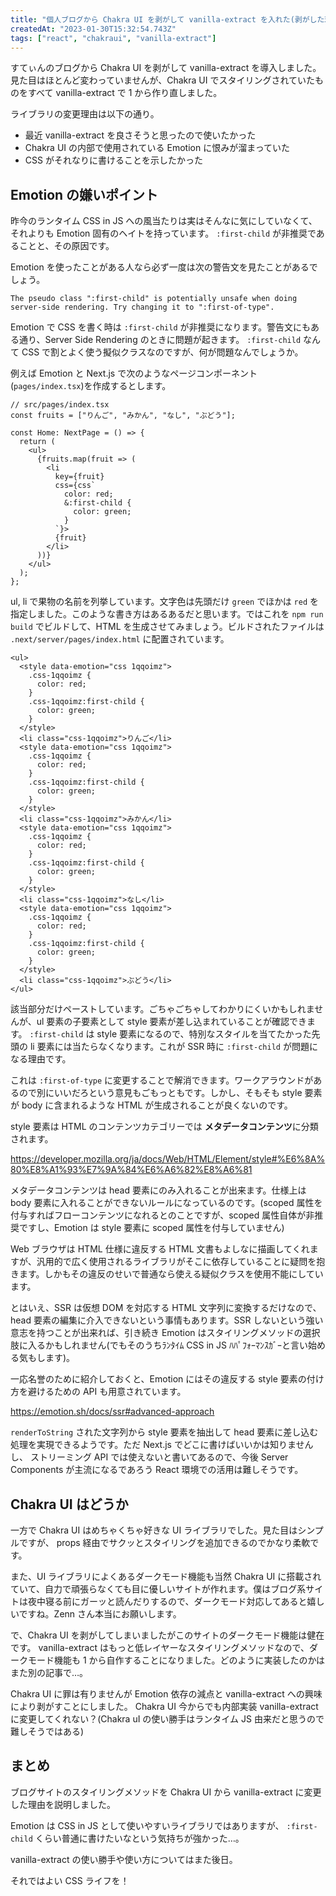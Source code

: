 ```yaml
---
title: "個人ブログから Chakra UI を剥がして vanilla-extract を入れた(剥がした理由編)"
createdAt: "2023-01-30T15:32:54.743Z"
tags: ["react", "chakraui", "vanilla-extract"]
---
```


すてぃんのブログから Chakra UI を剥がして vanilla-extract を導入しました。見た目はほとんど変わっていませんが、Chakra UI でスタイリングされていたものをすべて vanilla-extract で 1 から作り直しました。

ライブラリの変更理由は以下の通り。

- 最近 vanilla-extract を良さそうと思ったので使いたかった
- Chakra UI の内部で使用されている Emotion に恨みが溜まっていた
- CSS がそれなりに書けることを示したかった

## Emotion の嫌いポイント

昨今のランタイム CSS in JS への風当たりは実はそんなに気にしていなくて、それよりも Emotion 固有のヘイトを持っています。 `:first-child` が非推奨であることと、その原因です。

Emotion を使ったことがある人なら必ず一度は次の警告文を見たことがあるでしょう。

```
The pseudo class ":first-child" is potentially unsafe when doing server-side rendering. Try changing it to ":first-of-type".
```

Emotion で CSS を書く時は `:first-child` が非推奨になります。警告文にもある通り、Server Side Rendering のときに問題が起きます。 `:first-child` なんて CSS で割とよく使う擬似クラスなのですが、何が問題なんでしょうか。

例えば Emotion と Next.js で次のようなページコンポーネント(`pages/index.tsx`)を作成するとします。

```tsx
// src/pages/index.tsx
const fruits = ["りんご", "みかん", "なし", "ぶどう"];

const Home: NextPage = () => {
  return (
    <ul>
      {fruits.map(fruit => (
        <li
          key={fruit}
          css={css`
            color: red;
            &:first-child {
              color: green;
            }
          `}>
          {fruit}
        </li>
      ))}
    </ul>
  );
};
```

ul, li で果物の名前を列挙しています。文字色は先頭だけ `green` でほかは `red` を指定しました。このような書き方はあるあるだと思います。ではこれを `npm run build` でビルドして、HTML を生成させてみましょう。ビルドされたファイルは `.next/server/pages/index.html` に配置されています。

```tsx
<ul>
  <style data-emotion="css 1qqoimz">
    .css-1qqoimz {
      color: red;
    }
    .css-1qqoimz:first-child {
      color: green;
    }
  </style>
  <li class="css-1qqoimz">りんご</li>
  <style data-emotion="css 1qqoimz">
    .css-1qqoimz {
      color: red;
    }
    .css-1qqoimz:first-child {
      color: green;
    }
  </style>
  <li class="css-1qqoimz">みかん</li>
  <style data-emotion="css 1qqoimz">
    .css-1qqoimz {
      color: red;
    }
    .css-1qqoimz:first-child {
      color: green;
    }
  </style>
  <li class="css-1qqoimz">なし</li>
  <style data-emotion="css 1qqoimz">
    .css-1qqoimz {
      color: red;
    }
    .css-1qqoimz:first-child {
      color: green;
    }
  </style>
  <li class="css-1qqoimz">ぶどう</li>
</ul>
```

該当部分だけペーストしています。ごちゃごちゃしてわかりにくいかもしれませんが、ul 要素の子要素として style 要素が差し込まれていることが確認できます。 `:first-child` は style 要素になるので、特別なスタイルを当てたかった先頭の li 要素には当たらなくなります。これが SSR 時に `:first-child` が問題になる理由です。

これは `:first-of-type` に変更することで解消できます。ワークアラウンドがあるので別にいいだろという意見もごもっともです。しかし、そもそも style 要素が body に含まれるような HTML が生成されることが良くないのです。

style 要素は HTML のコンテンツカテゴリーでは **メタデータコンテンツ**に分類されます。

https://developer.mozilla.org/ja/docs/Web/HTML/Element/style#%E6%8A%80%E8%A1%93%E7%9A%84%E6%A6%82%E8%A6%81

メタデータコンテンツは head 要素にのみ入れることが出来ます。仕様上は body 要素に入れることができないルールになっているのです。(scoped 属性を付与すればフローコンテンツになれるとのことですが、scoped 属性自体が非推奨ですし、Emotion は style 要素に scoped 属性を付与していません)

Web ブラウザは HTML 仕様に違反する HTML 文書もよしなに描画してくれますが、汎用的で広く使用されるライブラリがそこに依存していることに疑問を抱きます。しかもその違反のせいで普通なら使える疑似クラスを使用不能にしています。

とはいえ、SSR は仮想 DOM を対応する HTML 文字列に変換するだけなので、head 要素の編集に介入できないという事情もあります。SSR しないという強い意志を持つことが出来れば、引き続き Emotion はスタイリングメソッドの選択肢に入るかもしれません(でもそのうちﾗﾝﾀｲﾑ CSS in JS ﾊﾊﾟﾌｫｰﾏﾝｽｶﾞｰと言い始める気もします)。

一応名誉のために紹介しておくと、Emotion にはその違反する style 要素の付け方を避けるための API も用意されています。

https://emotion.sh/docs/ssr#advanced-approach

`renderToString` された文字列から style 要素を抽出して head 要素に差し込む処理を実現できるようです。ただ Next.js でどこに書けばいいかは知りませんし、 ストリーミング API では使えないと書いてあるので、今後 Server Components が主流になるであろう React 環境での活用は難しそうです。

## Chakra UI はどうか

一方で Chakra UI はめちゃくちゃ好きな UI ライブラリでした。見た目はシンプルですが、 props 経由でサクッとスタイリングを追加できるのでかなり柔軟です。

また、UI ライブラリによくあるダークモード機能も当然 Chakra UI に搭載されていて、自力で頑張らなくても目に優しいサイトが作れます。僕はブログ系サイトは夜中寝る前にガーッと読んだりするので、ダークモード対応してあると嬉しいですね。Zenn さん本当にお願いします。

で、Chakra UI を剥がしてしまいましたがこのサイトのダークモード機能は健在です。 vanilla-extract はもっと低レイヤーなスタイリングメソッドなので、ダークモード機能も 1 から自作することになりました。どのように実装したのかはまた別の記事で…。

Chakra UI に罪は有りませんが Emotion 依存の減点と vanilla-extract への興味により剥がすことにしました。 Chakra UI 今からでも内部実装 vanilla-extract に変更してくれない？(Chakra uI の使い勝手はランタイム JS 由来だと思うので難しそうではある)

## まとめ

ブログサイトのスタイリングメソッドを Chakra UI から vanilla-extract に変更した理由を説明しました。

Emotion は CSS in JS として使いやすいライブラリではありますが、 `:first-child` くらい普通に書けたいなという気持ちが強かった…。

vanilla-extract の使い勝手や使い方についてはまた後日。

それではよい CSS ライフを！
